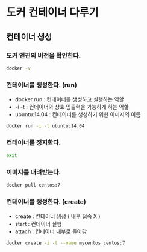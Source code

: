 # 도커 컨테이너 다루기

## 컨테이너 생성

### 도커 엔진의 버전을 확인한다.
```bash
docker -v
```


### 컨테이너를 생성한다. (run)
- docker run : 컨테이너를 생성하고 실행하는 역할
- -i -t : 컨테이너와 상호 입출력을 가능하게 하는 역할
- ubuntu:14.04 : 컨테이너를 생성하기 위한 이미지의 이름
```bash
docker run -i -t ubuntu:14.04
```

### 컨테이너를 정지한다.
```bash
exit
```

### 이미지를 내려받는다.
```bash
docker pull centos:7
```

### 컨테이너를 생성한다. (create)
- create : 컨테이너 생성 ( 내부 접속 X )
- start : 컨테이너 실행
- attach : 컨테이너 내부로 들어감

```bash
docker create -i -t --name mycentos centos:7
```